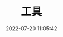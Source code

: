 ---
pageComponent:
  name: Catalogue
  data:
    key: 04.tools
    description: 工具.
title: 工具
date: 2022-07-20 11:05:42
permalink: /tools/
sidebar: false
article: false
comment: false
editLink: false
---